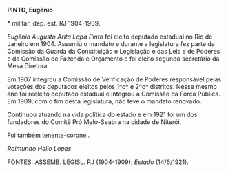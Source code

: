 **PINTO, Eugênio**

\* militar; dep. est. RJ 1904-1909.

*Eugênio Augusto Arita Lapa Pinto* foi eleito deputado estadual no Rio
de Janeiro em 1904. Assumiu o mandato e durante a legislatura fez parte
da Comissão da Guarda da Constituição e Legislação e das Leis e de
Poderes e da Comissão de Fazenda e Orçamento e foi eleito segundo
secretário da Mesa Diretora.

Em 1907 integrou a Comissão de Verificação de Poderes responsável pelas
votações dos deputados eleitos pelos 1^o^ e 2^o^ distritos. Nesse mesmo
ano foi reeleito deputado estadual e integrou a Comissão da Força
Pública. Em 1909, com o fim desta legislatura, não teve o mandato
renovado.

Continuou atuando na vida política do estado e em 1921 foi um dos
fundadores do Comitê Pró Melo-Seabra na cidade de Niterói.

Foi também tenente-coronel.

*Raimundo Helio Lopes*

FONTES: ASSEMB. LEGISL. RJ (1904-1909); *Estado* (14/6/1921).
